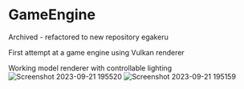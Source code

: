 # GameEngine

Archived - refactored to new repository egakeru

First attempt at a game engine using Vulkan renderer

Working model renderer with controllable lighting
![Screenshot 2023-09-21 195520](https://github.com/benjamaan476/GameEngine/assets/10943399/726e3433-292b-41f8-b0a7-5bb5135b0747)
![Screenshot 2023-09-21 195159](https://github.com/benjamaan476/GameEngine/assets/10943399/e207478b-c07c-49b2-a171-82ca407785b2)
